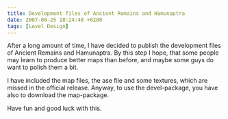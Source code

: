 ```yaml
---
title: Development files of Ancient Remains and Hamunaptra
date: 2007-08-25 18:24:48 +0200
tags: [Level Design]
---
```


After a long amount of time, I have decided to publish the development files of Ancient Remains and Hamunaptra. By this step I hope, that some people may learn to produce better maps than before, and maybe some guys do want to polish them a bit.

I have included the map files, the ase file and some textures, which are missed in the official release. Anyway, to use the devel-package, you have also to download the map-package.

Have fun and good luck with this.